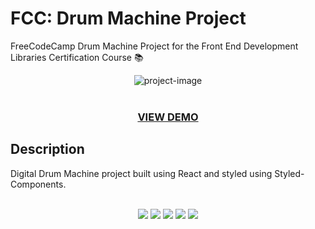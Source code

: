 # FCC: Drum Machine Project

FreeCodeCamp Drum Machine Project for the Front End Development Libraries Certification Course 📚

<div align="center"><img src="https://i.imgur.com/CVT1G3g.png" alt="project-image" /></div>

<br/>

<h3 align="center"><a href="https://mmackz.github.io/drum-machine/">VIEW DEMO</a></h3>


## Description

Digital Drum Machine project built using React and styled using Styled-Components.

<br/>

<div align="center">
  <img src="https://i.imgur.com/EYFzzMr.png" />
  <img src="https://i.imgur.com/cEiiX4h.png" />
  <img src="https://i.imgur.com/pOhtChf.png" />
  <img src="https://i.imgur.com/cEiiX4h.png" />
  <img src="https://i.imgur.com/AOezdkW.png" />
</div>
